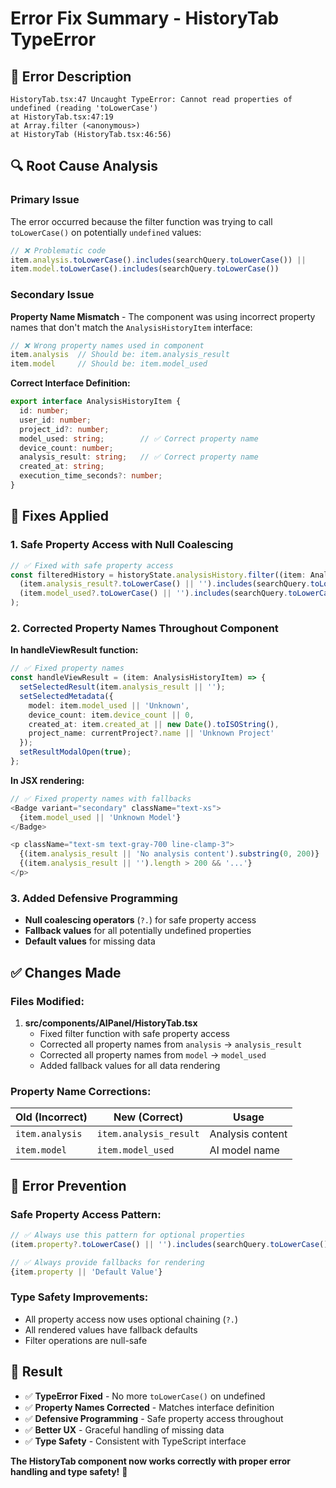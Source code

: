 # Error Fix Summary - HistoryTab TypeError

## 🐛 Error Description

```
HistoryTab.tsx:47 Uncaught TypeError: Cannot read properties of undefined (reading 'toLowerCase')
at HistoryTab.tsx:47:19
at Array.filter (<anonymous>)
at HistoryTab (HistoryTab.tsx:46:56)
```

## 🔍 Root Cause Analysis

### Primary Issue
The error occurred because the filter function was trying to call `toLowerCase()` on potentially `undefined` values:

```typescript
// ❌ Problematic code
item.analysis.toLowerCase().includes(searchQuery.toLowerCase()) ||
item.model.toLowerCase().includes(searchQuery.toLowerCase())
```

### Secondary Issue
**Property Name Mismatch** - The component was using incorrect property names that don't match the `AnalysisHistoryItem` interface:

```typescript
// ❌ Wrong property names used in component
item.analysis  // Should be: item.analysis_result
item.model     // Should be: item.model_used
```

**Correct Interface Definition:**
```typescript
export interface AnalysisHistoryItem {
  id: number;
  user_id: number;
  project_id?: number;
  model_used: string;        // ✅ Correct property name
  device_count: number;
  analysis_result: string;   // ✅ Correct property name
  created_at: string;
  execution_time_seconds?: number;
}
```

## 🔧 Fixes Applied

### 1. Safe Property Access with Null Coalescing
```typescript
// ✅ Fixed with safe property access
const filteredHistory = historyState.analysisHistory.filter((item: AnalysisHistoryItem) =>
  (item.analysis_result?.toLowerCase() || '').includes(searchQuery.toLowerCase()) ||
  (item.model_used?.toLowerCase() || '').includes(searchQuery.toLowerCase())
);
```

### 2. Corrected Property Names Throughout Component

**In handleViewResult function:**
```typescript
// ✅ Fixed property names
const handleViewResult = (item: AnalysisHistoryItem) => {
  setSelectedResult(item.analysis_result || '');
  setSelectedMetadata({
    model: item.model_used || 'Unknown',
    device_count: item.device_count || 0,
    created_at: item.created_at || new Date().toISOString(),
    project_name: currentProject?.name || 'Unknown Project'
  });
  setResultModalOpen(true);
};
```

**In JSX rendering:**
```typescript
// ✅ Fixed property names with fallbacks
<Badge variant="secondary" className="text-xs">
  {item.model_used || 'Unknown Model'}
</Badge>

<p className="text-sm text-gray-700 line-clamp-3">
  {(item.analysis_result || 'No analysis content').substring(0, 200)}
  {(item.analysis_result || '').length > 200 && '...'}
</p>
```

### 3. Added Defensive Programming
- **Null coalescing operators** (`?.`) for safe property access
- **Fallback values** for all potentially undefined properties
- **Default values** for missing data

## ✅ Changes Made

### Files Modified:
1. **src/components/AIPanel/HistoryTab.tsx**
   - Fixed filter function with safe property access
   - Corrected all property names from `analysis` → `analysis_result`
   - Corrected all property names from `model` → `model_used`
   - Added fallback values for all data rendering

### Property Name Corrections:
| Old (Incorrect) | New (Correct) | Usage |
|----------------|---------------|-------|
| `item.analysis` | `item.analysis_result` | Analysis content |
| `item.model` | `item.model_used` | AI model name |

## 🧪 Error Prevention

### Safe Property Access Pattern:
```typescript
// ✅ Always use this pattern for optional properties
(item.property?.toLowerCase() || '').includes(searchQuery.toLowerCase())

// ✅ Always provide fallbacks for rendering
{item.property || 'Default Value'}
```

### Type Safety Improvements:
- All property access now uses optional chaining (`?.`)
- All rendered values have fallback defaults
- Filter operations are null-safe

## 🎯 Result

- ✅ **TypeError Fixed** - No more `toLowerCase()` on undefined
- ✅ **Property Names Corrected** - Matches interface definition
- ✅ **Defensive Programming** - Safe property access throughout
- ✅ **Better UX** - Graceful handling of missing data
- ✅ **Type Safety** - Consistent with TypeScript interface

**The HistoryTab component now works correctly with proper error handling and type safety!** 🚀